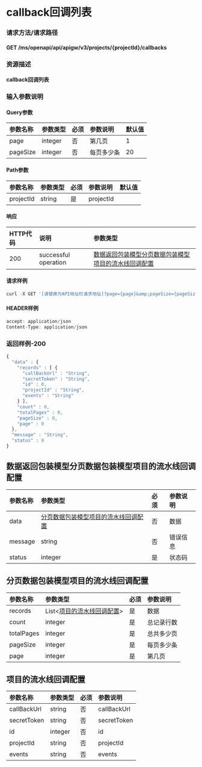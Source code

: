 # callback回调列表

### 请求方法/请求路径

#### GET  /ms/openapi/api/apigw/v3/projects/{projectId}/callbacks

### 资源描述

#### callback回调列表

### 输入参数说明

#### Query参数

| 参数名称 | 参数类型 | 必须 | 参数说明 | 默认值 |
| :--- | :--- | :--- | :--- | :--- |
| page | integer | 否 | 第几页 | 1 |
| pageSize | integer | 否 | 每页多少条 | 20 |

#### Path参数

| 参数名称 | 参数类型 | 必须 | 参数说明 | 默认值 |
| :--- | :--- | :--- | :--- | :--- |
| projectId | string | 是 | projectId |  |

#### 响应

| HTTP代码 | 说明 | 参数类型 |
| :--- | :--- | :--- |
| 200 | successful operation | [数据返回包装模型分页数据包装模型项目的流水线回调配置](callback-list.md) |

#### 请求样例

```javascript
curl -X GET '[请替换为API地址栏请求地址]?page={page}&amp;pageSize={pageSize}'
```

#### HEADER样例

```javascript
accept: application/json
Content-Type: application/json
```

### 返回样例-200

```javascript
{
  "data" : {
    "records" : [ {
      "callBackUrl" : "String",
      "secretToken" : "String",
      "id" : 0,
      "projectId" : "String",
      "events" : "String"
    } ],
    "count" : 0,
    "totalPages" : 0,
    "pageSize" : 0,
    "page" : 0
  },
  "message" : "String",
  "status" : 0
}
```

## 数据返回包装模型分页数据包装模型项目的流水线回调配置

| 参数名称 | 参数类型 | 必须 | 参数说明 |
| :--- | :--- | :--- | :--- |
| data | [分页数据包装模型项目的流水线回调配置](callback-list.md) | 否 | 数据 |
| message | string | 否 | 错误信息 |
| status | integer | 是 | 状态码 |

## 分页数据包装模型项目的流水线回调配置

| 参数名称 | 参数类型 | 必须 | 参数说明 |
| :--- | :--- | :--- | :--- |
| records | List&lt;[项目的流水线回调配置](callback-list.md)&gt; | 是 | 数据 |
| count | integer | 是 | 总记录行数 |
| totalPages | integer | 是 | 总共多少页 |
| pageSize | integer | 是 | 每页多少条 |
| page | integer | 是 | 第几页 |

## 项目的流水线回调配置

| 参数名称 | 参数类型 | 必须 | 参数说明 |
| :--- | :--- | :--- | :--- |
| callBackUrl | string | 否 | callBackUrl |
| secretToken | string | 否 | secretToken |
| id | integer | 否 | id |
| projectId | string | 否 | projectId |
| events | string | 否 | events |

